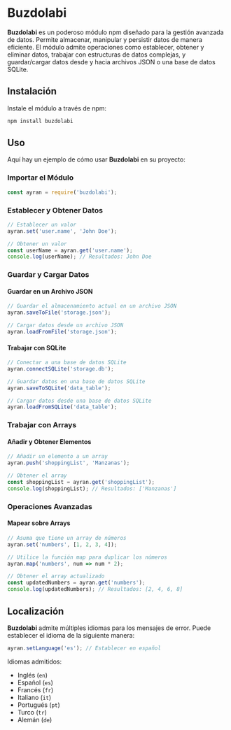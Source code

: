 # Buzdolabi

**Buzdolabi** es un poderoso módulo npm diseñado para la gestión avanzada de datos. Permite almacenar, manipular y persistir datos de manera eficiente. El módulo admite operaciones como establecer, obtener y eliminar datos, trabajar con estructuras de datos complejas, y guardar/cargar datos desde y hacia archivos JSON o una base de datos SQLite.

## Instalación

Instale el módulo a través de npm:

```bash
npm install buzdolabi
```

## Uso

Aquí hay un ejemplo de cómo usar **Buzdolabi** en su proyecto:

### Importar el Módulo

```javascript
const ayran = require('buzdolabi');
```

### Establecer y Obtener Datos

```javascript
// Establecer un valor
ayran.set('user.name', 'John Doe');

// Obtener un valor
const userName = ayran.get('user.name');
console.log(userName); // Resultados: John Doe
```

### Guardar y Cargar Datos

#### Guardar en un Archivo JSON

```javascript
// Guardar el almacenamiento actual en un archivo JSON
ayran.saveToFile('storage.json');

// Cargar datos desde un archivo JSON
ayran.loadFromFile('storage.json');
```

#### Trabajar con SQLite

```javascript
// Conectar a una base de datos SQLite
ayran.connectSQLite('storage.db');

// Guardar datos en una base de datos SQLite
ayran.saveToSQLite('data_table');

// Cargar datos desde una base de datos SQLite
ayran.loadFromSQLite('data_table');
```

### Trabajar con Arrays

#### Añadir y Obtener Elementos

```javascript
// Añadir un elemento a un array
ayran.push('shoppingList', 'Manzanas');

// Obtener el array
const shoppingList = ayran.get('shoppingList');
console.log(shoppingList); // Resultados: ['Manzanas']
```

### Operaciones Avanzadas

#### Mapear sobre Arrays

```javascript
// Asuma que tiene un array de números
ayran.set('numbers', [1, 2, 3, 4]);

// Utilice la función map para duplicar los números
ayran.map('numbers', num => num * 2);

// Obtener el array actualizado
const updatedNumbers = ayran.get('numbers');
console.log(updatedNumbers); // Resultados: [2, 4, 6, 8]
```

## Localización

**Buzdolabi** admite múltiples idiomas para los mensajes de error. Puede establecer el idioma de la siguiente manera:

```javascript
ayran.setLanguage('es'); // Establecer en español
```

Idiomas admitidos:
- Inglés (`en`)
- Español (`es`)
- Francés (`fr`)
- Italiano (`it`)
- Portugués (`pt`)
- Turco (`tr`)
- Alemán (`de`)